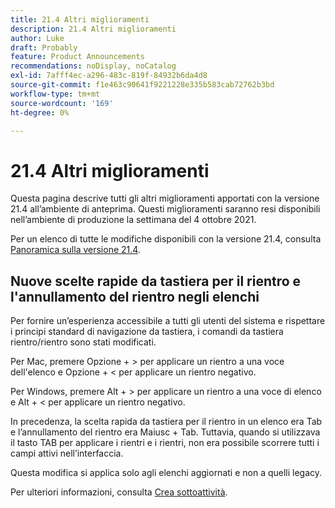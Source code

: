 ```yaml
---
title: 21.4 Altri miglioramenti
description: 21.4 Altri miglioramenti
author: Luke
draft: Probably
feature: Product Announcements
recommendations: noDisplay, noCatalog
exl-id: 7afff4ec-a296-483c-819f-84932b6da4d8
source-git-commit: f1e463c90641f9221228e335b583cab72762b3bd
workflow-type: tm+mt
source-wordcount: '169'
ht-degree: 0%

---
```


# 21.4 Altri miglioramenti

Questa pagina descrive tutti gli altri miglioramenti apportati con la versione 21.4 all’ambiente di anteprima. Questi miglioramenti saranno resi disponibili nell’ambiente di produzione la settimana del 4 ottobre 2021.

Per un elenco di tutte le modifiche disponibili con la versione 21.4, consulta [Panoramica sulla versione 21.4](../../../product-announcements/product-releases/21.4-release-activity/21-4-release-overview.md).

## Nuove scelte rapide da tastiera per il rientro e l&#39;annullamento del rientro negli elenchi

Per fornire un’esperienza accessibile a tutti gli utenti del sistema e rispettare i principi standard di navigazione da tastiera, i comandi da tastiera rientro/rientro sono stati modificati.

Per Mac, premere Opzione + > per applicare un rientro a una voce dell&#39;elenco e Opzione + &lt; per applicare un rientro negativo.

Per Windows, premere Alt + > per applicare un rientro a una voce di elenco e Alt + &lt; per applicare un rientro negativo.

In precedenza, la scelta rapida da tastiera per il rientro in un elenco era Tab e l’annullamento del rientro era Maiusc + Tab. Tuttavia, quando si utilizzava il tasto TAB per applicare i rientri e i rientri, non era possibile scorrere tutti i campi attivi nell’interfaccia.

Questa modifica si applica solo agli elenchi aggiornati e non a quelli legacy.

Per ulteriori informazioni, consulta [Crea sottoattività](../../../manage-work/tasks/create-tasks/create-subtasks.md).
